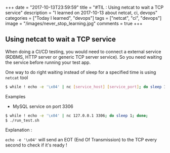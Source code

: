 +++
date = "2017-10-13T23:59:59"
title = "#TIL : Using netcat to wait a TCP service"
description = "I learned on 2017-10-13 about netcat, ci, devops"
categories = ["Today I learned", "devops"]
tags = ["netcat", "ci", "devops"]
image = "/images/never_stop_learning.jpg"
comments = true
+++



## Using netcat to wait a TCP service

When doing a CI/CD testing, you would need to connect a external service (RDBMS, HTTP server or generic TCP server service). So you need waiting the service before running your test app.

One way to do right waiting instead of sleep for a specified time is using `netcat` tool

```bash
$ while ! echo -e '\x04' | nc [service_host] [service_port]; do sleep 1; done;
```

Examples

- MySQL service on port 3306

```bash
$ while ! echo -e '\x04' | nc 127.0.0.1 3306; do sleep 1; done;
$ ./run_test.sh
```

Explanation :

`echo -e '\x04'` will send an EOT (End Of Transmission) to the TCP every second to check if it's ready !
